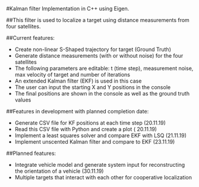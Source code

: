 #Kalman filter Implementation in C++ using Eigen. 

##This filter is used to localize a target using distance measurements from four satellites. 

##Current features:
- Create non-linear S-Shaped trajectory for target (Ground Truth)
- Generate distance measurements (with or without noise) for the four satellites
- The following parameters are editable: t (time step), measurement noise, max velocity of target and number of iterations
- An extended Kalman filter (EKF) is used in this case
- The user can input the starting X and Y positions in the console
- The final positions are shown in the console as well as the ground truth values

##Features in development with planned completion date:
- Generate CSV file for KF positions at each time step (20.11.19)
- Read this CSV file with Python and create a plot ( 20.11.19)
- Implement a least squares solver and compare EKF with LSQ (21.11.19)
- Implement unscented Kalman filter and compare to EKF (23.11.19)

##Planned features:
- Integrate vehicle model and generate system input for reconstructing the orientation of a vehicle (30.11.19)
- Multiple targets that interact with each other for cooperative localization

